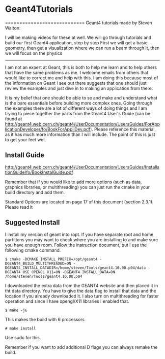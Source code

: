 # Geant4Tutorials
============================
Geant4 tutorials made by Steven Walton:

I will be making videos for these at well. 
We will go through tutorials and build our first Geant4 application, step by step
First we will get a basic geometry, then get a visualization where we can run a beam through it, then we will focus on the physics

--------------------------------------
I am not an expert at Geant, this is both to help me learn and to help others that have the same problems as me. I welcome emails from others that would like to correct me and help with this. I am doing this because most of the information on Geant I see out there suggests that one should just review the examples and just dive in to making an application from there.

It is my belief that one should be able to se and make and understand what is the bare essentials before building more complex ones. Going through the examples there are a lot of different ways of doing things and I am trying to piece together the parts from the Geant4 User's Guide (can be found at http://geant4.web.cern.ch/geant4/UserDocumentation/UsersGuides/ForApplicationDeveloper/fo/BookForAppliDev.pdf). Please reference this material, as it has much more information than I will include. The point of this is just to get your feet wet.

Install Guide
--------------
http://geant4.web.cern.ch/geant4/UserDocumentation/UsersGuides/InstallationGuide/fo/BookInstalGuide.pdf

Remember that if you would like to add more options (such as data, graphics libraries, or multithreading) you can just run the cmake in your build directory and add them. 

Standard Options are located on page 17 of this document (section 2.3.1). Please read it

Suggested Install
----------------------
I install my version of geant into /opt. If you have separate root and home partitions you may want to check where you are installing to and make sure you have enough room.
Follow the instruction document, but I use the following cmake command.

```$ cmake -DCMAKE_INSTALL_PREFIX=/opt/geant4 -DGEANT4_BUILD_MULTITHREADED=ON -DGEANT4_INSTALL_DATADIR=/home/steven/Tools/geant4.10.00.p04/data -DGEANT4_USE_OPENGL_X11=ON -DGEANT4_INSTALL_DATA=ON /home/steven/Tools/geant4.10.00.p04```

I downloaded the extra data from the GEANT4 website and then placed it in tht data directory. You have to give the data flag to install that data and the location if you already downloaded it. I also turn on multithreading for faster operation and since I have opengl/X11 libraries I enabled that. 

```$ make -j6```

This makes the build with 6 processors

```# make install```

Use sudo for this. 

Remember if you want to add additional D flags you can always remake the build. 
